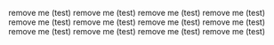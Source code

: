 remove me (test)
remove me (test)
remove me (test)
remove me (test)
remove me (test)
remove me (test)
remove me (test)
remove me (test)
remove me (test)
remove me (test)
remove me (test)
remove me (test)
